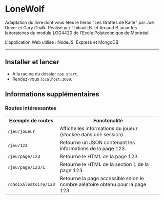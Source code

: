 LoneWolf
===============
Adaptation du livre dont vous êtes le héros "Les Grottes de Kalte" par Joe Dever et Gary Chalk.
Réalisé par Thibault B. et Arnaud B. pour les laboratoires du module LOG4420 de l'Ecole Polytechnique de Montréal.

L'application Web utilise : NodeJS, Express et MongoDB.

------------------------------------------------------------------------------------
## Installer et lancer

* A la racine du dossier `npm start`.
* Rendez-vous `localhost:3000`.

## Informations supplémentaires
### Routes intéressantes

<html>

<table>

  <tr>
    <th>Exemple de routes</th>
    <th>Fonctonalité</th>
  </tr>

  <tr>
    <td><code>/jeu/joueur</code></td>
    <td>Affiche les informations du joueur (stockée dans une session).</td>
  </tr>

  <tr>
    <td><code>/jeu/123</code></td>
    <td>Retourne un JSON contenant les informations de la page 123.</td>
  </tr>

  <tr>
    <td><code>/jeu/page/123</code></td>
    <td>Retourne le HTML de la page 123.</td>
  </tr>

  <tr>
    <td><code>/jeu/page/123/1</code></td>
    <td>Retourne le HTML de la section 1 de la page 123.</td>
  </tr>

   <tr>
    <td><code>/choixAleatoire/123</code></td>
    <td>Retourne la page accessible selon le nombre aléatoire obtenu pour la page 123.</td>
  </tr>

</table>